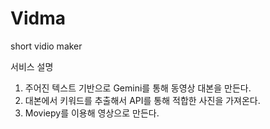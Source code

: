 # Vidma
short vidio maker

서비스 설명 
1. 주어진 텍스트 기반으로 Gemini를 통해 동영상 대본을 만든다.
2. 대본에서 키워드를 추출해서 API를 통해 적합한 사진을 가져온다.
3. Moviepy를 이용해 영상으로 만든다.
